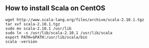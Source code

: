 ## How to install Scala on CentOS

    wget http://www.scala-lang.org/files/archive/scala-2.10.1.tgz
    tar xvf scala-2.10.1.tgz
    sudo mv scala-2.10.1 /usr/lib
    sudo ln -s /usr/lib/scala-2.10.1 /usr/lib/scala
    export PATH=$PATH:/usr/lib/scala/bin
    scala -version

